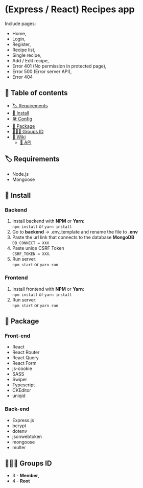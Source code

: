 # (Express / React) Recipes app

Include pages:

- Home,
- Login,
- Register,
- Recipe list,
- Single recipe,
- Add / Edit recipe,
- Error 401 (No permission in protected page),
- Error 500 (Error server API),
- Error 404

## 📖 Table of contents

- [🏷️ Requirements](#user-content-️-requirements)
- [🧰 Install](#user-content--install)
- [🛠️ Config](https://github.com/aXenDeveloper/express-react-recipes/wiki/Config)
- [📂 Package](#user-content--package)
- [👨‍👧‍👦 Groups ID](#user-content--groups-id)
- [📖 Wiki](https://github.com/aXenDeveloper/express-react-recipes/wiki)
  - [📡 API](https://github.com/aXenDeveloper/express-react-recipes/wiki/API)

## 🏷️ Requirements

- Node.js
- Mongoose

## 🧰 Install

### Backend

1. Install backend with **NPM** or **Yarn**:  
   `npm install` or `yarn install`
2. Go to **backend** -> .env_template and rename the file to **.env**
3. Paste the url link that connects to the database **MongoDB**  
   `DB_CONNECT = XXX`
4. Paste uniqe CSRF Token  
   `CSRF_TOKEN = XXX`.
5. Run server:  
   `npm start` or `yarn run`

### Frontend

1. Install frontend with **NPM** or **Yarn**:  
   `npm install` or `yarn install`
2. Run server:  
   `npm start` or `yarn run`

## 📂 Package

### Front-end

- React
- React Router
- React Query
- React Form
- js-cookie
- SASS
- Swiper
- Typescript
- CKEditor
- uniqid

### Back-end

- Express.js
- bcrypt
- dotenv
- jsonwebtoken
- mongoose
- multer

## 👨‍👧‍👦 Groups ID

- 3 - **Member**,
- 4 - **Root**
